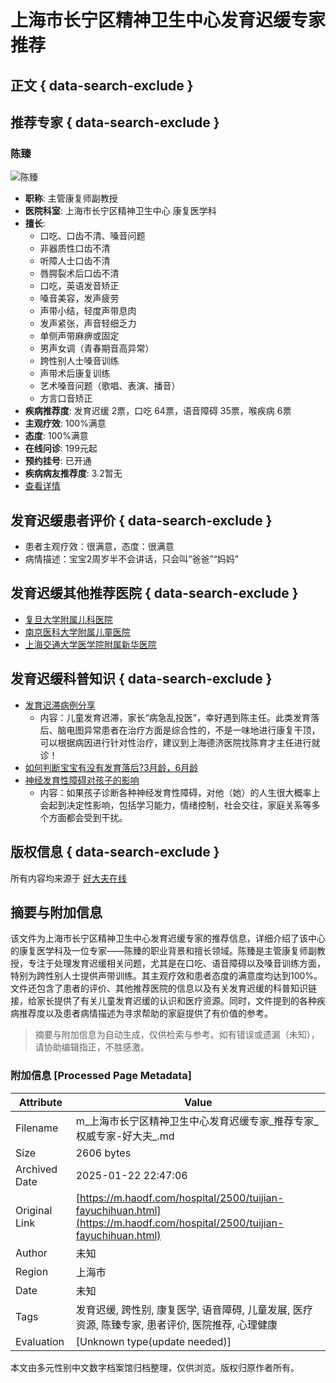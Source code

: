 # 上海市长宁区精神卫生中心发育迟缓专家推荐

## 正文 { data-search-exclude }


## 推荐专家 { data-search-exclude }

### 陈臻
![陈臻](https://n3.hdfimg.com/g13/M04/8B/CD/24YBAGWd5u6AAf1vAAOaFZAHUKo069_200_200_1.jpg?a925)
- **职称**: 主管康复师副教授
- **医院科室**: 上海市长宁区精神卫生中心 康复医学科
- **擅长**: 
  - 口吃、口齿不清、嗓音问题
  - 非器质性口齿不清
  - 听障人士口齿不清
  - 唇腭裂术后口齿不清
  - 口吃，英语发音矫正
  - 嗓音美容，发声疲劳
  - 声带小结，轻度声带息肉
  - 发声紧张，声音轻细乏力
  - 单侧声带麻痹或固定
  - 男声女调（青春期音高异常）
  - 跨性别人士嗓音训练
  - 声带术后康复训练
  - 艺术嗓音问题（歌唱、表演、播音）
  - 方言口音矫正
- **疾病推荐度**: 发育迟缓 2票，口吃 64票，语音障碍 35票，喉疾病 6票
- **主观疗效**: 100%满意
- **态度**: 100%满意
- **在线问诊**: 199元起
- **预约挂号**: 已开通
- **疾病病友推荐度**: 3.2暂无
- [查看详情](https://www.haodf.com/doctor/6070455513.html)

## 发育迟缓患者评价 { data-search-exclude }
- 患者主观疗效：很满意，态度：很满意
- 病情描述：宝宝2周岁半不会讲话，只会叫“爸爸”“妈妈”

## 发育迟缓其他推荐医院 { data-search-exclude }
- [复旦大学附属儿科医院](https://www.haodf.com/hospital/421.html)
- [南京医科大学附属儿童医院](https://www.haodf.com/hospital/640.html)
- [上海交通大学医学院附属新华医院](https://www.haodf.com/hospital/426.html)

## 发育迟缓科普知识 { data-search-exclude }
- [发育迟滞病例分享](https://www.haodf.com/neirong/wenzhang/9393954405.html)
  - 内容：儿童发育迟滞，家长“病急乱投医”，幸好遇到陈主任。此类发育落后、脑电图异常患者在治疗方面是综合性的，不是一味地进行康复干顶，可以根据病因进行针对性治疗，建议到上海德济医院找陈育才主任进行就诊！
- [如何判断宝宝有没有发育落后?3月龄，6月龄](https://m.haodf.com/neirong/shipin/9393605075.html)
- [神经发育性障碍对孩子的影响](https://www.haodf.com/neirong/wenzhang/9393589154.html)
  - 内容：如果孩子诊断各种神经发育性障碍，对他（她）的人生很大概率上会起到决定性影响，包括学习能力，情绪控制，社会交往，家庭关系等多个方面都会受到干扰。

## 版权信息 { data-search-exclude }
所有内容均来源于 [好大夫在线](https://www.haodf.com/hospital/2500.html)
<!-- tcd_original_link https://m.haodf.com/hospital/2500/tuijian-fayuchihuan.html -->


## 摘要与附加信息

<!-- tcd_abstract -->
该文件为上海市长宁区精神卫生中心发育迟缓专家的推荐信息，详细介绍了该中心的康复医学科及一位专家——陈臻的职业背景和擅长领域。陈臻是主管康复师副教授，专注于处理发育迟缓相关问题，尤其是在口吃、语音障碍以及嗓音训练方面，特别为跨性别人士提供声带训练。其主观疗效和患者态度的满意度均达到100%。文件还包含了患者的评价、其他推荐医院的信息以及有关发育迟缓的科普知识链接，给家长提供了有关儿童发育迟缓的认识和医疗资源。同时，文件提到的各种疾病推荐度以及患者病情描述为寻求帮助的家庭提供了有价值的参考。
<!-- tcd_abstract_end -->

> 摘要与附加信息为自动生成，仅供检索与参考。如有错误或遗漏（未知），请协助编辑指正，不胜感激。

### 附加信息 [Processed Page Metadata]

| Attribute       | Value                                  |
|-----------------|----------------------------------------|
| Filename        | m_上海市长宁区精神卫生中心发育迟缓专家_推荐专家_权威专家-好大夫_.md                             |
| Size            | 2606 bytes                           |
| Archived Date   | 2025-01-22 22:47:06                             |
| Original Link   | [https://m.haodf.com/hospital/2500/tuijian-fayuchihuan.html](https://m.haodf.com/hospital/2500/tuijian-fayuchihuan.html)                       |
| Author          | 未知                               |
| Region          | 上海市                               |
| Date            | 未知                                 |
| Tags            | 发育迟缓, 跨性别, 康复医学, 语音障碍, 儿童发展, 医疗资源, 陈臻专家, 患者评价, 医院推荐, 心理健康                                 |
| Evaluation            | [Unknown type(update needed)]                                 |
<!-- tcd_table_end -->

本文由多元性别中文数字档案馆归档整理，仅供浏览。版权归原作者所有。
